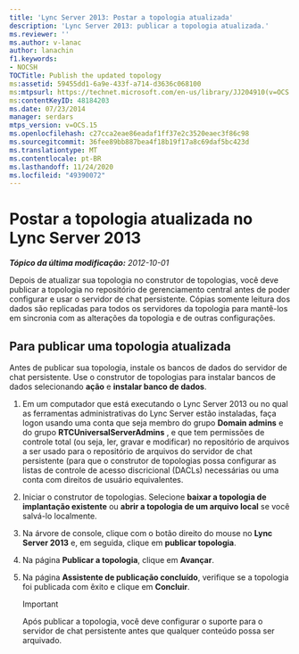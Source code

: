 ```yaml
---
title: 'Lync Server 2013: Postar a topologia atualizada'
description: 'Lync Server 2013: publicar a topologia atualizada.'
ms.reviewer: ''
ms.author: v-lanac
author: lanachin
f1.keywords:
- NOCSH
TOCTitle: Publish the updated topology
ms:assetid: 59455dd1-6a9e-433f-a714-d3636c068100
ms:mtpsurl: https://technet.microsoft.com/en-us/library/JJ204910(v=OCS.15)
ms:contentKeyID: 48184203
ms.date: 07/23/2014
manager: serdars
mtps_version: v=OCS.15
ms.openlocfilehash: c27cca2eae86eadaf1ff37e2c3520eaec3f86c98
ms.sourcegitcommit: 36fee89bb887bea4f18b19f17a8c69daf5bc423d
ms.translationtype: MT
ms.contentlocale: pt-BR
ms.lasthandoff: 11/24/2020
ms.locfileid: "49390072"
---
```

# <a name="publish-the-updated-topology-in-lync-server-2013"></a>Postar a topologia atualizada no Lync Server 2013

<div data-xmlns="http://www.w3.org/1999/xhtml">

<div class="topic" data-xmlns="http://www.w3.org/1999/xhtml" data-msxsl="urn:schemas-microsoft-com:xslt" data-cs="https://msdn.microsoft.com/">

<div data-asp="https://msdn2.microsoft.com/asp">



</div>

<div id="mainSection">

<div id="mainBody">

<span> </span>

_**Tópico da última modificação:** 2012-10-01_

Depois de atualizar sua topologia no construtor de topologias, você deve publicar a topologia no repositório de gerenciamento central antes de poder configurar e usar o servidor de chat persistente. Cópias somente leitura dos dados são replicadas para todos os servidores da topologia para mantê-los em sincronia com as alterações da topologia e de outras configurações.

<div>

## <a name="to-publish-an-updated-topology"></a>Para publicar uma topologia atualizada

Antes de publicar sua topologia, instale os bancos de dados do servidor de chat persistente. Use o construtor de topologias para instalar bancos de dados selecionando **ação** e **instalar banco de dados**.

1.  Em um computador que está executando o Lync Server 2013 ou no qual as ferramentas administrativas do Lync Server estão instaladas, faça logon usando uma conta que seja membro do grupo **Domain admins** e do grupo **RTCUniversalServerAdmins** , e que tem permissões de controle total (ou seja, ler, gravar e modificar) no repositório de arquivos a ser usado para o repositório de arquivos do servidor de chat persistente (para que o construtor de topologias possa configurar as listas de controle de acesso discricional (DACLs) necessárias ou uma conta com direitos de usuário equivalentes.

2.  Iniciar o construtor de topologias. Selecione **baixar a topologia de implantação existente** ou **abrir a topologia de um arquivo local** se você salvá-lo localmente.

3.  Na árvore de console, clique com o botão direito do mouse no **Lync Server 2013** e, em seguida, clique em **publicar topologia**.

4.  Na página **Publicar a topologia**, clique em **Avançar**.

5.  Na página **Assistente de publicação concluído**, verifique se a topologia foi publicada com êxito e clique em **Concluir**.
    
    <div>
    

    > [!IMPORTANT]  
    > Após publicar a topologia, você deve configurar o suporte para o servidor de chat persistente antes que qualquer conteúdo possa ser arquivado.

    
    </div>

</div>

</div>

<span> </span>

</div>

</div>

</div>

